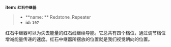 <!-- BEGIN_AUTOGEN: do NOT edit in this block -->

**item: `红石中继器`**

> * **name: ** Redstone_Repeater
> * **id: `197`**

<!-- END_AUTOGEN-->
红石中继器可以为失去能量的红石线继续导能。它总共有四个档位，通过调节档位增减能量传递的速度。红石中继器所摆放的位置就是我们视觉朝向的位置。